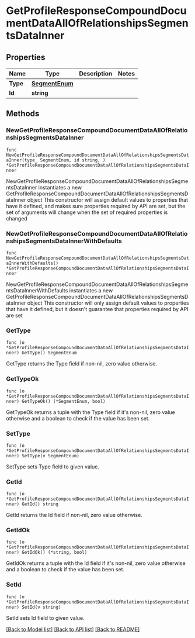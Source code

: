 # GetProfileResponseCompoundDocumentDataAllOfRelationshipsSegmentsDataInner

## Properties

Name | Type | Description | Notes
------------ | ------------- | ------------- | -------------
**Type** | [**SegmentEnum**](SegmentEnum.md) |  | 
**Id** | **string** |  | 

## Methods

### NewGetProfileResponseCompoundDocumentDataAllOfRelationshipsSegmentsDataInner

`func NewGetProfileResponseCompoundDocumentDataAllOfRelationshipsSegmentsDataInner(type_ SegmentEnum, id string, ) *GetProfileResponseCompoundDocumentDataAllOfRelationshipsSegmentsDataInner`

NewGetProfileResponseCompoundDocumentDataAllOfRelationshipsSegmentsDataInner instantiates a new GetProfileResponseCompoundDocumentDataAllOfRelationshipsSegmentsDataInner object
This constructor will assign default values to properties that have it defined,
and makes sure properties required by API are set, but the set of arguments
will change when the set of required properties is changed

### NewGetProfileResponseCompoundDocumentDataAllOfRelationshipsSegmentsDataInnerWithDefaults

`func NewGetProfileResponseCompoundDocumentDataAllOfRelationshipsSegmentsDataInnerWithDefaults() *GetProfileResponseCompoundDocumentDataAllOfRelationshipsSegmentsDataInner`

NewGetProfileResponseCompoundDocumentDataAllOfRelationshipsSegmentsDataInnerWithDefaults instantiates a new GetProfileResponseCompoundDocumentDataAllOfRelationshipsSegmentsDataInner object
This constructor will only assign default values to properties that have it defined,
but it doesn't guarantee that properties required by API are set

### GetType

`func (o *GetProfileResponseCompoundDocumentDataAllOfRelationshipsSegmentsDataInner) GetType() SegmentEnum`

GetType returns the Type field if non-nil, zero value otherwise.

### GetTypeOk

`func (o *GetProfileResponseCompoundDocumentDataAllOfRelationshipsSegmentsDataInner) GetTypeOk() (*SegmentEnum, bool)`

GetTypeOk returns a tuple with the Type field if it's non-nil, zero value otherwise
and a boolean to check if the value has been set.

### SetType

`func (o *GetProfileResponseCompoundDocumentDataAllOfRelationshipsSegmentsDataInner) SetType(v SegmentEnum)`

SetType sets Type field to given value.


### GetId

`func (o *GetProfileResponseCompoundDocumentDataAllOfRelationshipsSegmentsDataInner) GetId() string`

GetId returns the Id field if non-nil, zero value otherwise.

### GetIdOk

`func (o *GetProfileResponseCompoundDocumentDataAllOfRelationshipsSegmentsDataInner) GetIdOk() (*string, bool)`

GetIdOk returns a tuple with the Id field if it's non-nil, zero value otherwise
and a boolean to check if the value has been set.

### SetId

`func (o *GetProfileResponseCompoundDocumentDataAllOfRelationshipsSegmentsDataInner) SetId(v string)`

SetId sets Id field to given value.



[[Back to Model list]](../README.md#documentation-for-models) [[Back to API list]](../README.md#documentation-for-api-endpoints) [[Back to README]](../README.md)


